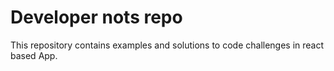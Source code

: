 # Developer nots repo

This repository contains examples and solutions to code challenges in react based App.
